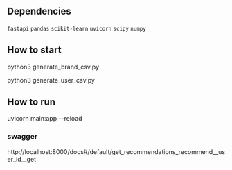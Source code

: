 ## Dependencies
`fastapi` `pandas` `scikit-learn` `uvicorn` `scipy` `numpy`

## How to start

python3 generate_brand_csv.py


python3 generate_user_csv.py

## How to run

uvicorn main:app --reload

### swagger

http://localhost:8000/docs#/default/get_recommendations_recommend__user_id__get
